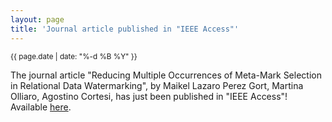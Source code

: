 ```yaml
---
layout: page
title: 'Journal article published in "IEEE Access"'
---
```


<small>{{ page.date | date: "%-d %B %Y" }}</small>

The journal article "Reducing Multiple Occurrences of Meta-Mark Selection in Relational Data Watermarking", by Maikel Lazaro Perez Gort, Martina Olliaro, Agostino Cortesi, has just been published in "IEEE Access"! Available [here](https://doi.org/10.1109/ACCESS.2022.3182099).
